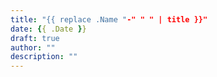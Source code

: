 ```yaml
---
title: "{{ replace .Name "-" " " | title }}"
date: {{ .Date }}
draft: true
author: ""
description: ""
---
```


